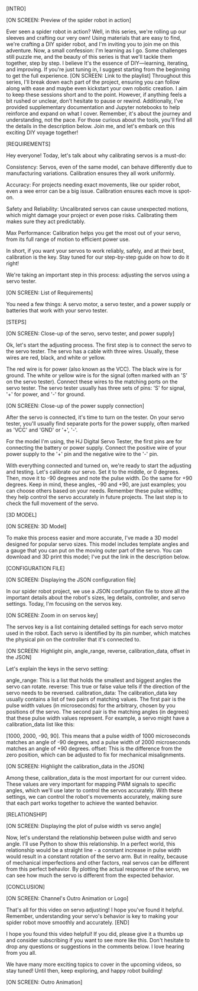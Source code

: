 [INTRO]

[ON SCREEN: Preview of the spider robot in action]

Ever seen a spider robot in action?
Well, in this series, we're rolling up our sleeves and crafting our very own!
Using materials that are easy to find, we're crafting a DIY spider robot, and I'm inviting you to join me on this adventure.
Now, a small confession: I'm learning as I go. Some challenges still puzzle me, and the beauty of this series is that we'll tackle them together, step by step. I believe It's the essence of DIY—learning, iterating, and improving.
If you're just tuning in, I suggest starting from the beginning to get the full experience. [ON SCREEN: Link to the playlist]
Throughout this series, I'll break down each part of the project, ensuring you can follow along with ease and maybe even kickstart your own robotic creation.
I aim to keep these sessions short and to the point. However, if anything feels a bit rushed or unclear, don't hesitate to pause or rewind. Additionally, I've provided supplementary documentation and Jupyter notebooks to help reinforce and expand on what I cover. Remember, it's about the journey and understanding, not the pace.
For those curious about the tools, you'll find all the details in the description below. Join me, and let's embark on this exciting DIY voyage together!


[REQUIREMENTS]

Hey everyone! Today, let's talk about why calibrating servos is a must-do:

Consistency: Servos, even of the same model, can behave differently due to manufacturing variations. Calibration ensures they all work uniformly.

Accuracy: For projects needing exact movements, like our spider robot, even a wee error can be a big issue. Calibration ensures each move is spot-on.

Safety and Reliability: Uncalibrated servos can cause unexpected motions, which might damage your project or even pose risks. Calibrating them makes sure they act predictably.

Max Performance: Calibration helps you get the most out of your servo, from its full range of motion to efficient power use.

In short, if you want your servos to work reliably, safely, and at their best, calibration is the key. Stay tuned for our step-by-step guide on how to do it right!

We're taking an important step in this process: adjusting the servos using a servo tester.

[ON SCREEN: List of Requirements]

You need a few things: A servo motor, a servo tester, and a power supply or batteries that work with your servo tester.



[STEPS]



[ON SCREEN: Close-up of the servo, servo tester, and power supply]

Ok, let's start the adjusting process.
The first step is to connect the servo to the servo tester.
The servo has a cable with three wires.
Usually, these wires are red, black, and white or yellow.

The red wire is for power (also known as the VCC).
The black wire is for ground.
The white or yellow wire is for the signal (often marked with an 'S' on the servo tester).
Connect these wires to the matching ports on the servo tester.
The servo tester usually has three sets of pins: 'S' for signal, '+' for power, and '-' for ground.



[ON SCREEN: Close-up of the power supply connection]

After the servo is connected, it's time to turn on the tester.
On your servo tester, you'll usually find separate ports for the power supply, often marked as 'VCC' and 'GND' or '+', '-'.

For the model I'm using, the HJ Digital Servo Tester, the first pins are for connecting the battery or power supply.
Connect the positive wire of your power supply to the '+' pin and the negative wire to the '-' pin.

With everything connected and turned on, we're ready to start the adjusting and testing.
Let's calibrate our servo. 
Set it to the middle, or 0 degrees. 
Then, move it to -90 degrees and note the pulse width. 
Do the same for +90 degrees. Keep in mind, these angles, -90 and +90, are just examples; 
you can choose others based on your needs. 
Remember these pulse widths; they help control the servo accurately in future projects.
The last step is to check the full movement of the servo.



[3D MODEL]



[ON SCREEN: 3D Model]

To make this process easier and more accurate, I've made a 3D model designed for popular servo sizes.
This model includes template angles and a gauge that you can put on the moving outer part of the servo.
You can download and 3D print this model; I've put the link in the description below.



[CONFIGURATION FILE]



[ON SCREEN: Displaying the JSON configuration file]

In our spider robot project, we use a JSON configuration file to store all the important details about the robot's sizes, leg details, controller, and servo settings.
Today, I'm focusing on the servos key.



[ON SCREEN: Zoom in on servos key]

The servos key is a list containing detailed settings for each servo motor used in the robot.
Each servo is identified by its pin number, which matches the physical pin on the controller that it's connected to.



[ON SCREEN: Highlight pin, angle_range, reverse, calibration_data, offset in the JSON]

Let's explain the keys in the servo setting:

angle_range: This is a list that holds the smallest and biggest angles the servo can rotate.
reverse: This true or false value tells if the direction of the servo needs to be reversed.
calibration_data: The calibration_data key usually contains a list of two pairs of matching values.
The first pair is the pulse width values (in microseconds) for the arbitrary, chosen by you positions of the servo.
The second pair is the matching angles (in degrees) that these pulse width values represent.
For example, a servo might have a calibration_data list like this: 

[1000, 2000, -90, 90].
This means that a pulse width of 1000 microseconds matches an angle of -90 degrees, and a pulse width of 2000 microseconds matches an angle of +90 degrees.
offset: This is the difference from the zero position, which can be adjusted to fix for mechanical misalignments.


[ON SCREEN: Highlight the calibration_data in the JSON]

Among these, calibration_data is the most important for our current video.
These values are very important for mapping PWM signals to specific angles, which we'll use later to control the servos accurately.
With these settings, we can control the robot's movements accurately, making sure that each part works together to achieve the wanted behavior.



[RELATIONSHIP]



[ON SCREEN: Displaying the plot of pulse width vs servo angle]

Now, let's understand the relationship between pulse width and servo angle.
I'll use Python to show this relationship.
In a perfect world, this relationship would be a straight line - a constant increase in pulse width would result in a constant rotation of the servo arm.
But in reality, because of mechanical imperfections and other factors, real servos can be different from this perfect behavior.
By plotting the actual response of the servo, we can see how much the servo is different from the expected behavior.



[CONCLUSION]



[ON SCREEN: Channel's Outro Animation or Logo]

That's all for this video on servo adjusting!
I hope you've found it helpful.
Remember, understanding your servo's behavior is key to making your spider robot move smoothly and accurately.
[END]

I hope you found this video helpful! If you did, please give it a thumbs up and consider subscribing if you want to see more like this. Don't hesitate to drop any questions or suggestions in the comments below. I love hearing from you all.

We have many more exciting topics to cover in the upcoming videos, so stay tuned! Until then, keep exploring, and happy robot building!

[ON SCREEN: Outro Animation]

